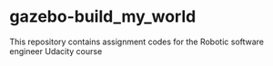 # gazebo-build_my_world
This repository contains assignment codes for the Robotic software engineer Udacity course
